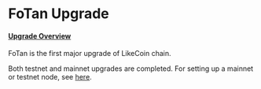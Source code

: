 # FoTan Upgrade

#### [Upgrade Overview](https://blog.like.co/en/likecoin-chain-fotan-upgrade-overview-4827a933b22/)

FoTan is the first major upgrade of LikeCoin chain.

Both testnet and mainnet upgrades are completed. For setting up a mainnet or testnet node, see [here](../likecoin-chain-node/setup-a-node/).
